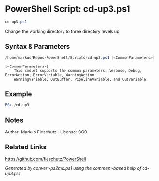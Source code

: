 # PowerShell Script: cd-up3.ps1
```powershell
cd-up3.ps1
```

Change the working directory to three directory levels up

## Syntax & Parameters
```powershell
/home/markus/Repos/PowerShell/Scripts/cd-up3.ps1 [<CommonParameters>]
```

```
[<CommonParameters>]
    This cmdlet supports the common parameters: Verbose, Debug, ErrorAction, ErrorVariable, WarningAction, 
    WarningVariable, OutBuffer, PipelineVariable, and OutVariable.
```

## Example
```powershell
PS>./cd-up3
```


## Notes
Author: Markus Fleschutz · License: CC0

## Related Links
https://github.com/fleschutz/PowerShell

*Generated by convert-ps2md.ps1 using the comment-based help of cd-up3.ps1*
